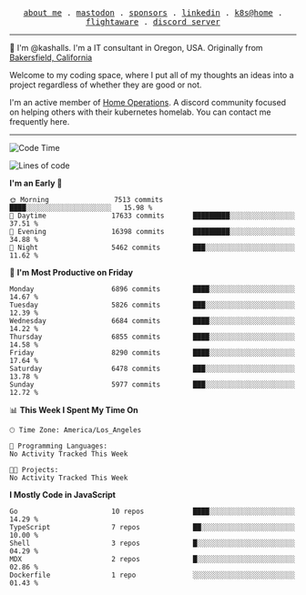 <p align="center">
  <samp>
    <a href="https://jordanjones.org/">about me</a> .
    <a rel="me" href="https://mastodon.social/@kashall">mastodon</a> .
    <a href="https://github.com/sponsors/kashalls">sponsors</a> .
    <a href="https://linkedin.com/in/jordpjones">linkedin</a> .
    <a href="https://github.com/kashalls/home-cluster">k8s@home</a> .
    <a href="https://flightaware.com/adsb/stats/user/kashalls">flightaware</a> .
    <a href="https://discord.gg/V2WrCfqba9">discord server</a>
  </samp>
</p>

----------------------------------------------------------------

:wave: I'm @kashalls. I'm a IT consultant in Oregon, USA. Originally from [Bakersfield, California](https://maps.app.goo.gl/QQMtywTWghpXB6Tu6)

Welcome to my coding space, where I put all of my thoughts an ideas into a project regardless of whether they are good or not.

I'm an active member of [Home Operations](https://discord.gg/home-operations). A discord community focused on helping others with their kubernetes homelab. You can contact me frequently here.

----------------------------------------------------------------
<!--START_SECTION:waka-->
![Code Time](http://img.shields.io/badge/Code%20Time-2%2C286%20hrs%2046%20mins-blue)

![Lines of code](https://img.shields.io/badge/From%20Hello%20World%20I%27ve%20Written-9.8%20million%20lines%20of%20code-blue)

**I'm an Early 🐤** 

```text
🌞 Morning                7513 commits        ████░░░░░░░░░░░░░░░░░░░░░   15.98 % 
🌆 Daytime                17633 commits       █████████░░░░░░░░░░░░░░░░   37.51 % 
🌃 Evening                16398 commits       █████████░░░░░░░░░░░░░░░░   34.88 % 
🌙 Night                  5462 commits        ███░░░░░░░░░░░░░░░░░░░░░░   11.62 % 
```
📅 **I'm Most Productive on Friday** 

```text
Monday                   6896 commits        ████░░░░░░░░░░░░░░░░░░░░░   14.67 % 
Tuesday                  5826 commits        ███░░░░░░░░░░░░░░░░░░░░░░   12.39 % 
Wednesday                6684 commits        ████░░░░░░░░░░░░░░░░░░░░░   14.22 % 
Thursday                 6855 commits        ████░░░░░░░░░░░░░░░░░░░░░   14.58 % 
Friday                   8290 commits        ████░░░░░░░░░░░░░░░░░░░░░   17.64 % 
Saturday                 6478 commits        ███░░░░░░░░░░░░░░░░░░░░░░   13.78 % 
Sunday                   5977 commits        ███░░░░░░░░░░░░░░░░░░░░░░   12.72 % 
```


📊 **This Week I Spent My Time On** 

```text
🕑︎ Time Zone: America/Los_Angeles

💬 Programming Languages: 
No Activity Tracked This Week

🐱‍💻 Projects: 
No Activity Tracked This Week
```

**I Mostly Code in JavaScript** 

```text
Go                       10 repos            ████░░░░░░░░░░░░░░░░░░░░░   14.29 % 
TypeScript               7 repos             ██░░░░░░░░░░░░░░░░░░░░░░░   10.00 % 
Shell                    3 repos             █░░░░░░░░░░░░░░░░░░░░░░░░   04.29 % 
MDX                      2 repos             █░░░░░░░░░░░░░░░░░░░░░░░░   02.86 % 
Dockerfile               1 repo              ░░░░░░░░░░░░░░░░░░░░░░░░░   01.43 % 
```




<!--END_SECTION:waka-->